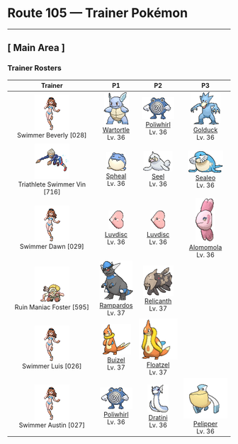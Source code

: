 # Route 105 — Trainer Pokémon

---

## [ Main Area ]

### Trainer Rosters

| Trainer | P1 | P2 | P3 |
|:-------:|:--:|:--:|:--:|
| ![Swimmer Beverly](../../assets/trainers/swimmer.png "Swimmer Beverly")<br>Swimmer Beverly [028] | <div class="sprite-cell">![Wartortle](../../assets/sprites/wartortle/front.gif "Wartortle: Its tail is large and covered with a rich, thick fur. The tail becomes increasingly deeper in color as Wartortle ages. The scratches on its shell are evidence of this Pokémon’s toughness as a battler.")<br>[Wartortle](../../pokemon/wartortle.md)<br>Lv. 36</div> | <div class="sprite-cell">![Poliwhirl](../../assets/sprites/poliwhirl/front.gif "Poliwhirl: The surface of Poliwhirl’s body is always wet and slick with a slimy fluid. Because of this slippery covering, it can easily slip and slide out of the clutches of any enemy in battle.")<br>[Poliwhirl](../../pokemon/poliwhirl.md)<br>Lv. 36</div> | <div class="sprite-cell">![Golduck](../../assets/sprites/golduck/front.gif "Golduck: Golduck is the fastest swimmer among all Pokémon. It swims effortlessly, even in a rough, stormy sea. It sometimes rescues people from wrecked ships floundering in high seas.")<br>[Golduck](../../pokemon/golduck.md)<br>Lv. 36</div> |
| ![Triathlete Swimmer Vin](../../assets/trainers/triathlete_swimmer.png "Triathlete Swimmer Vin")<br>Triathlete Swimmer Vin [716] | <div class="sprite-cell">![Spheal](../../assets/sprites/spheal/front.gif "Spheal: Spheal always travels by rolling around on its ball-like body. When the season for ice floes arrives, this Pokémon can be seen rolling about on ice and crossing the sea.")<br>[Spheal](../../pokemon/spheal.md)<br>Lv. 36</div> | <div class="sprite-cell">![Seel](../../assets/sprites/seel/front.gif "Seel: Seel hunts for prey in the frigid sea underneath sheets of ice. When it needs to breathe, it punches a hole through the ice with the sharply protruding section of its head.")<br>[Seel](../../pokemon/seel.md)<br>Lv. 36</div> | <div class="sprite-cell">![Sealeo](../../assets/sprites/sealeo/front.gif "Sealeo: Sealeo often balances and rolls things on the tip of its nose. While the Pokémon is rolling something, it checks the object’s aroma and texture to determine whether it likes the object or not.")<br>[Sealeo](../../pokemon/sealeo.md)<br>Lv. 36</div> |
| ![Swimmer Dawn](../../assets/trainers/swimmer.png "Swimmer Dawn")<br>Swimmer Dawn [029] | <div class="sprite-cell">![Luvdisc](../../assets/sprites/luvdisc/front.gif "Luvdisc: Luvdisc’s heart-shaped body is a symbol of love and romance. It is said that any couple meeting this Pokémon is promised a loving relationship that never ends.")<br>[Luvdisc](../../pokemon/luvdisc.md)<br>Lv. 36</div> | <div class="sprite-cell">![Luvdisc](../../assets/sprites/luvdisc/front.gif "Luvdisc: Luvdisc’s heart-shaped body is a symbol of love and romance. It is said that any couple meeting this Pokémon is promised a loving relationship that never ends.")<br>[Luvdisc](../../pokemon/luvdisc.md)<br>Lv. 36</div> | <div class="sprite-cell">![Alomomola](../../assets/sprites/alomomola/front.gif "Alomomola: It gently holds injured and weak Pokémon in its fins. Its special membrane heals their wounds.")<br>[Alomomola](../../pokemon/alomomola.md)<br>Lv. 36</div> |
| ![Ruin Maniac Foster](../../assets/trainers/ruin_maniac.png "Ruin Maniac Foster")<br>Ruin Maniac Foster [595] | <div class="sprite-cell">![Rampardos](../../assets/sprites/rampardos/front.gif "Rampardos: Its skull is as hard as iron. It is a brute that tears down jungle trees while catching prey.")<br>[Rampardos](../../pokemon/rampardos.md)<br>Lv. 37</div> | <div class="sprite-cell">![Relicanth](../../assets/sprites/relicanth/front.gif "Relicanth: Relicanth is a rare species that was discovered in deep-sea explorations. This Pokémon’s body withstands the enormous water pressure of the ocean depths. Its body is covered in tough scales that are like craggy rocks.")<br>[Relicanth](../../pokemon/relicanth.md)<br>Lv. 37</div> |
| ![Swimmer Luis](../../assets/trainers/swimmer.png "Swimmer Luis")<br>Swimmer Luis [026] | <div class="sprite-cell">![Buizel](../../assets/sprites/buizel/front.gif "Buizel: It inflates the flotation sac around its neck and pokes its head out of the water to see what is going on.")<br>[Buizel](../../pokemon/buizel.md)<br>Lv. 37</div> | <div class="sprite-cell">![Floatzel](../../assets/sprites/floatzel/front.gif "Floatzel: Its flotation sac developed as a result of pursuing aquatic prey. It can double as a rubber raft.")<br>[Floatzel](../../pokemon/floatzel.md)<br>Lv. 37</div> |
| ![Swimmer Austin](../../assets/trainers/swimmer.png "Swimmer Austin")<br>Swimmer Austin [027] | <div class="sprite-cell">![Poliwhirl](../../assets/sprites/poliwhirl/front.gif "Poliwhirl: The surface of Poliwhirl’s body is always wet and slick with a slimy fluid. Because of this slippery covering, it can easily slip and slide out of the clutches of any enemy in battle.")<br>[Poliwhirl](../../pokemon/poliwhirl.md)<br>Lv. 36</div> | <div class="sprite-cell">![Dratini](../../assets/sprites/dratini/front.gif "Dratini: Dratini continually molts and sloughs off its old skin. It does so because the life energy within its body steadily builds to reach uncontrollable levels.")<br>[Dratini](../../pokemon/dratini.md)<br>Lv. 36</div> | <div class="sprite-cell">![Pelipper](../../assets/sprites/pelipper/front.gif "Pelipper: Pelipper searches for food while in flight by skimming the wave tops. This Pokémon dips its large bill in the sea to scoop up food, then swallows everything in one big gulp.")<br>[Pelipper](../../pokemon/pelipper.md)<br>Lv. 36</div> |


